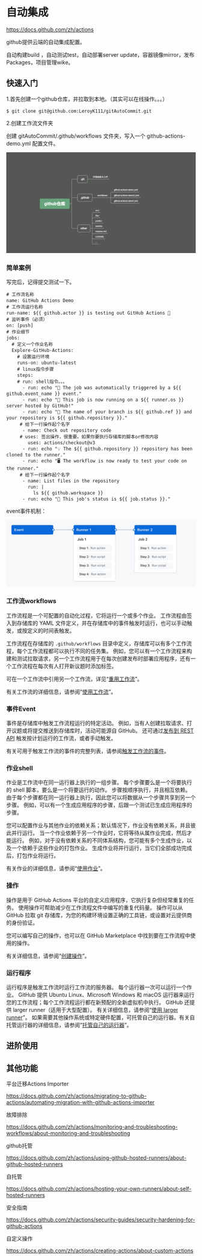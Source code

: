 # 自动集成

https://docs.github.com/zh/actions

github提供云端的自动集成配置。

自动构建build ，自动测试test，自动部署server update，容器镜像mirror，发布Packages，项目管理wike。

## 快速入门

1.首先创建一个github仓库，并拉取到本地。（其实可以在线操作。。。）

```
$ git clone git@github.com:LeroyK111/gitAutoCommit.git
```

2.创建工作流文件夹

创建 gitAutoCommit/.github/workflows 文件夹，写入一个 github-actions-demo.yml 配置文件。

![image-20230129152634709](%E8%87%AA%E5%8A%A8%E6%9E%84%E5%BB%BA.assets/image-20230129152634709.png)

### **简单案例**

写完后，记得提交测试一下。

```
# 工作流名称
name: GitHub Actions Demo
# 工作流运行名称
run-name: ${{ github.actor }} is testing out GitHub Actions 🚀
# 监听事件（必须）
on: [push]
# 作业细节
jobs:
  # 定义一个作业名称
  Explore-GitHub-Actions:
    # 设置运行环境
    runs-on: ubuntu-latest
    # linux指令步骤
    steps:
    # run: shell指令。。。
      - run: echo "🎉 The job was automatically triggered by a ${{ github.event_name }} event."
      - run: echo "🐧 This job is now running on a ${{ runner.os }} server hosted by GitHub!"
      - run: echo "🔎 The name of your branch is ${{ github.ref }} and your repository is ${{ github.repository }}."
     # 给下一行操作起个名字
      - name: Check out repository code
     # uses: 签出操作，很重要。如果你要执行存储库的脚本or修改内容
        uses: actions/checkout@v3
      - run: echo "💡 The ${{ github.repository }} repository has been cloned to the runner."
      - run: echo "🖥️ The workflow is now ready to test your code on the runner."
     # 给下一行操作起个名字
      - name: List files in the repository
        run: |
          ls ${{ github.workspace }}
      - run: echo "🍏 This job's status is ${{ job.status }}."
```

event事件机制：

![工作流概述](%E8%87%AA%E5%8A%A8%E6%9E%84%E5%BB%BA.assets/overview-actions-simple.png)



### 工作流workflows

工作流程是一个可配置的自动化过程，它将运行一个或多个作业。 工作流程由签入到存储库的 YAML 文件定义，并在存储库中的事件触发时运行，也可以手动触发，或按定义的时间表触发。

工作流程在存储库的 `.github/workflows` 目录中定义，存储库可以有多个工作流程，每个工作流程都可以执行不同的任务集。 例如，您可以有一个工作流程来构建和测试拉取请求，另一个工作流程用于在每次创建发布时部署应用程序，还有一个工作流程在每次有人打开新议题时添加标签。

可在一个工作流中引用另一个工作流，详见“[重用工作流](https://docs.github.com/zh/actions/learn-github-actions/reusing-workflows)”。

有关工作流的详细信息，请参阅“[使用工作流](https://docs.github.com/zh/actions/using-workflows)”。











### 事件Event

事件是存储库中触发工作流程运行的特定活动。 例如，当有人创建拉取请求、打开议题或将提交推送到存储库时，活动可能源自 GitHub。 还可通过[发布到 REST API](https://docs.github.com/zh/rest/reference/repos#create-a-repository-dispatch-event) 触发按计划运行的工作流，或者手动触发。

有关可用于触发工作流的事件的完整列表，请参阅[触发工作流的事件](https://docs.github.com/zh/actions/reference/events-that-trigger-workflows)。



### 作业shell

作业是工作流中在同一运行器上执行的一组步骤。 每个步骤要么是一个将要执行的 shell 脚本，要么是一个将要运行的动作。 步骤按顺序执行，并且相互依赖。 由于每个步骤都在同一运行器上执行，因此您可以将数据从一个步骤共享到另一个步骤。 例如，可以有一个生成应用程序的步骤，后跟一个测试已生成应用程序的步骤。

您可以配置作业与其他作业的依赖关系；默认情况下，作业没有依赖关系，并且彼此并行运行。 当一个作业依赖于另一个作业时，它将等待从属作业完成，然后才能运行。 例如，对于没有依赖关系的不同体系结构，您可能有多个生成作业，以及一个依赖于这些作业的打包作业。 生成作业将并行运行，当它们全部成功完成后，打包作业将运行。

有关作业的详细信息，请参阅“[使用作业](https://docs.github.com/zh/actions/using-jobs)”。



### 操作

操作是用于 GitHub Actions 平台的自定义应用程序，它执行复杂但经常重复的任务。 使用操作可帮助减少在工作流程文件中编写的重复代码量。 操作可以从 GitHub 拉取 git 存储库，为您的构建环境设置正确的工具链，或设置对云提供商的身份验证。

您可以编写自己的操作，也可以在 GitHub Marketplace 中找到要在工作流程中使用的操作。

有关详细信息，请参阅“[创建操作](https://docs.github.com/zh/actions/creating-actions)”。



### 运行程序

运行程序是触发工作流时运行工作流的服务器。 每个运行器一次可以运行一个作业。 GitHub 提供 Ubuntu Linux、Microsoft Windows 和 macOS 运行器来运行您的工作流程；每个工作流程运行都在新预配的全新虚拟机中执行。 GitHub 还提供 larger runner（适用于大型配置）。 有关详细信息，请参阅“[使用 larger runner](https://docs.github.com/zh/actions/using-github-hosted-runners/using-larger-runners)”。 如果需要其他操作系统或特定硬件配置，可托管自己的运行器。有关自托管运行器的详细信息，请参阅“[托管自己的运行器](https://docs.github.com/zh/actions/hosting-your-own-runners)”。





## 进阶使用









## 其他功能

平台迁移Actions Importer

https://docs.github.com/zh/actions/migrating-to-github-actions/automating-migration-with-github-actions-importer



故障排除

https://docs.github.com/zh/actions/monitoring-and-troubleshooting-workflows/about-monitoring-and-troubleshooting





github托管

https://docs.github.com/zh/actions/using-github-hosted-runners/about-github-hosted-runners

自托管

https://docs.github.com/zh/actions/hosting-your-own-runners/about-self-hosted-runners





安全指南

https://docs.github.com/zh/actions/security-guides/security-hardening-for-github-actions



自定义操作

https://docs.github.com/zh/actions/creating-actions/about-custom-actions
